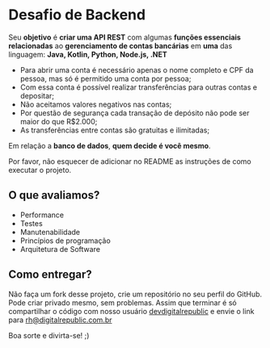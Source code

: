 # Desafio de Backend



Seu **objetivo** é **criar uma API REST** com algumas **funções essenciais relacionadas** ao **gerenciamento de contas bancárias** em **uma** das linguagem: **Java, Kotlin, Python, Node.js, .NET**

- Para abrir uma conta é necessário apenas o nome completo e CPF da pessoa, mas só é permitido uma conta por pessoa;
- Com essa conta é possível realizar transferências para outras contas e depositar;
- Não aceitamos valores negativos nas contas;
- Por questão de segurança cada transação de depósito não pode ser maior do que R$2.000;
- As transferências entre contas são gratuitas e ilimitadas;

Em relação a **banco de dados**, **quem decide é você mesmo**.

Por favor, não esquecer de adicionar no README as instruções de como executar o projeto.

## O que avaliamos?

- Performance
- Testes
- Manutenabilidade
- Princípios de programação
- Arquitetura de Software

## Como entregar?

Não faça um fork desse projeto, crie um repositório no seu perfil do GitHub. Pode criar privado mesmo, sem problemas.
Assim que terminar é só compartilhar o código com nosso usuário [devdigitalrepublic](https://github.com/devdigitalrepublic) e envie o link para rh@digitalrepublic.com.br

Boa sorte e divirta-se! ;)
